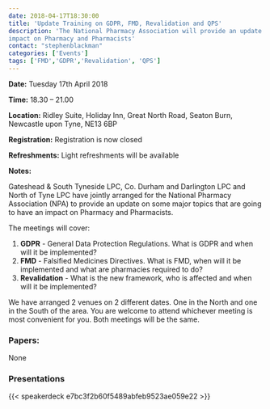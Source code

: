 ```yaml
---
date: 2018-04-17T18:30:00
title: 'Update Training on GDPR, FMD, Revalidation and QPS'
description: 'The National Pharmacy Association will provide an update on some major topics that are going to have an 
impact on Pharmacy and Pharmacists'  
contact: "stephenblackman"
categories: ['Events']
tags: ['FMD','GDPR','Revalidation', 'QPS']
---
```


**Date:** Tuesday 17th April 2018

**Time:** 18.30 – 21.00  

**Location:** Ridley Suite, Holiday Inn, Great North Road, Seaton Burn, Newcastle upon Tyne, NE13 6BP

**Registration:** Registration is now closed    

**Refreshments:** Light refreshments will be available  

**Notes:**

Gateshead & South Tyneside LPC, Co. Durham and Darlington LPC and North of Tyne LPC have jointly arranged for 
the National Pharmacy Association (NPA) to provide an update on some major topics that are going to have an 
impact on Pharmacy and Pharmacists.  

The meetings will cover:  

1. **GDPR** - General Data Protection Regulations. What is GDPR and when will it be implemented?
2. **FMD** - Falsified Medicines Directives. What is FMD, when will it be implemented and what are pharmacies required to do?
3. **Revalidation** - What is the new framework, who is affected and when will it be implemented?

We have arranged 2 venues on 2 different dates. One in the North and one in the South of the area. 
You are welcome to attend whichever meeting is most convenient for you. Both meetings will be the same.

### Papers:

None

### Presentations

{{< speakerdeck e7bc3f2b60f5489abfeb9523ae059e22 >}}
